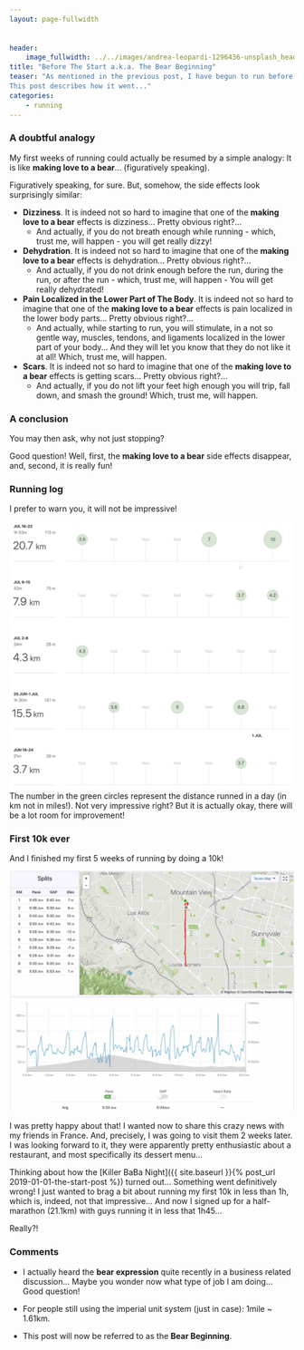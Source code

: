 ```yaml
---
layout: page-fullwidth


header:
    image_fullwidth: ../../images/andrea-leopardi-1296436-unsplash_header.jpg
title: "Before The Start a.k.a. The Bear Beginning"
teaser: "As mentioned in the previous post, I have begun to run before the Killer BaBa night. 
This post describes how it went..."
categories:
    - running
---
```


### A doubtful analogy

My first weeks of running could actually be resumed by a simple analogy: It is like **making love to a bear**... (figuratively speaking). 

Figuratively speaking, for sure. But, somehow, the side effects look surprisingly similar:

* **Dizziness**. It is indeed not so hard to imagine that one of the **making love to a bear** effects is dizziness... 
    Pretty obvious right?...
	* And actually, if you do not breath enough while running - which, trust me, will happen - you will get really dizzy! 
* **Dehydration**. It is indeed not so hard to imagine that one of the **making love to a bear** effects is dehydration...
    Pretty obvious right?... 
	* And actually, if you do not drink enough before the run, during the run, or after the run - which, trust me, will happen - You will get really dehydrated!
* **Pain Localized in the Lower Part of The Body**. It is indeed not so hard to imagine that one of the **making love to a bear** effects is pain localized in the lower body parts...
    Pretty obvious right?... 
	*  And actually, while starting to run, you will stimulate, in a not so gentle way, muscles, tendons, and ligaments localized in the lower part of your body... 
	And they will let you know that they do not like it at all! Which, trust me, will happen.
* **Scars**. It is indeed not so hard to imagine that one of the **making love to a bear** effects is getting scars...
    Pretty obvious right?... 
	*  And actually, if you do not lift your feet high enough you will trip, fall down, and smash the ground! Which, trust me, will happen. 

### A conclusion

You may then ask, why not just stopping?  

Good question! Well, first, the **making love to a bear** side effects disappear, and,
second, it is really fun!

### Running log
I prefer to warn you, it will not be impressive! 


<img src="../../images/strava_log_1.png" alt="">
The number in the green circles represent the distance runned in a day (in km not in miles!). 
Not very impressive right? But it is actually okay, there will be a lot room for improvement!

### First 10k ever

And I finished my first 5 weeks of running by doing a 10k! 


<img src="../../images/first10k.jpg" alt="">

I was pretty happy about that! I wanted now to share this crazy news with my friends in France. 
And, precisely, I was going to visit them 2 weeks later. 
I was looking forward to it, they were apparently pretty enthusiastic about a restaurant, 
and most specifically its dessert menu...

Thinking about how the  [Killer BaBa Night]({{ site.baseurl }}{% post_url 2019-01-01-the-start-post %}) 
 turned out... Something went definitively wrong! 
I just wanted to brag a bit about running my first 10k in less than 1h,
 which is, indeed, not that impressive... 
And now I signed up for a half-marathon (21.1km) with guys running it in less that 1h45... 

Really?!

### Comments

* I actually heard the **bear expression** quite recently in a business related discussion... 
Maybe you wonder now what type of job I am doing... Good question! 

* For people still using the imperial unit system (just in case): 1mile ~ 1.61km.

* This post will now be referred to as the **Bear Beginning**.